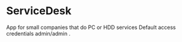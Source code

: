 # ServiceDesk
App for small companies that do PC or HDD services
Default access credentials admin/admin .
